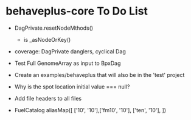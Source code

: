 # behaveplus-core To Do List

- DagPrivate.resetNodeMthods()
  - is _asNodeOrKey()

- coverage: DagPrivate danglers, cyclical Dag

- Test Full GenomeArray as input to BpxDag

- Create an examples/behaveplus that will also be in the 'test' project

- Why is the spot location initial value === null?

- Add file headers to all files

- FuelCatalog aliasMap([
  ['10', '10'],['fm10', '10'], ['ten', '10'],
])
